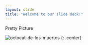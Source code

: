 ```yaml
---
layout: slide
title: "Welcome to our slide deck!"
---
```


Pretty Picture

![octocat-de-los-muertos](https://octodex.github.com/images/octocat-de-los-muertos.jpg)
{: .center}

